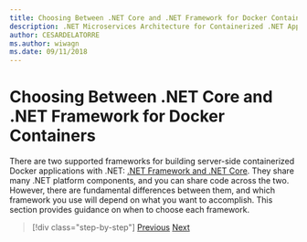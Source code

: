 ```yaml
---
title: Choosing Between .NET Core and .NET Framework for Docker Containers
description: .NET Microservices Architecture for Containerized .NET Applications | Choosing Between .NET Core and .NET Framework for Docker Containers
author: CESARDELATORRE
ms.author: wiwagn
ms.date: 09/11/2018
---
```

# Choosing Between .NET Core and .NET Framework for Docker Containers

There are two supported frameworks for building server-side containerized Docker applications with .NET: [.NET Framework and .NET Core](https://www.microsoft.com/net/download). They share many .NET platform components, and you can share code across the two. However, there are fundamental differences between them, and which framework you use will depend on what you want to accomplish. This section provides guidance on when to choose each framework.


> [!div class="step-by-step"]
> [Previous](../container-docker-introduction/docker-containers-images-registries.md)
> [Next](general-guidance.md)
